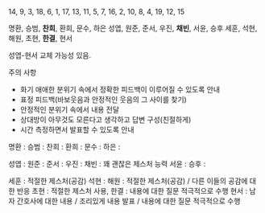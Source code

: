 14, 9, 3, 18, 6,
1, 17, 13, 11, 5,
7, 16, 2, 10, 8,
4, 19, 12, 15

명환, 승범, **찬희**, 환희, 문수, 하은
성엽, 원준, 준서, 우진, **채빈**, 서윤, 승후
세훈, 석현, 해원, 초현, **한결**, 현서

성엽-현서 교체 가능성 있음.

주의 사항
- 화기 애애한 분위기 속에서 정확한 피드백이 이루어질 수 있도록 안내
- 표정 피드백(바보웃음과 안정적인 웃음의 그 사이를 찾기)
- 안정적인 분위기 속에서 내용 전달
- 상대방이 아무것도 모른다고 생각하고 답변 구성(친절하게)
- 시간 측정하면서 발표할 수 있도록 안내


명환 :
승범 : 
찬희 : 
환희 : 
문수 : 
하은 : 

성엽 : 
원준 : 
준서 :
우진 : 
채빈 : 꽤 괜찮은 제스처 능력
서윤 : 
승후 : 

세훈 : 적절한 제스처(공감)
석현 : 
해원 : 적절한 제스처(공감) / 다른 이들의 공감에 대한 반응 
초현 : 적절한 제스처 사용, 
한결 : 내용에 대한 질문 적극적으로 수행
현서 : 남자 간호사에 대한 내용 / 조리있게 내용 발표 / 내용에 대한 질문 적극적으로 수행
